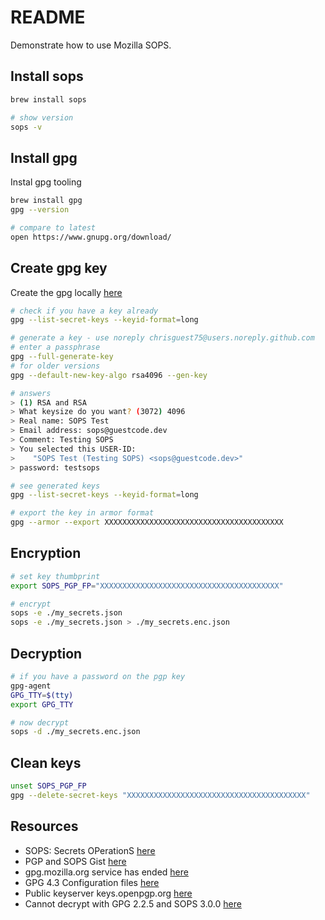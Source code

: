 # README

Demonstrate how to use Mozilla SOPS.  

## Install sops

```sh
brew install sops

# show version
sops -v  
```

## Install gpg

Instal gpg tooling

```sh
brew install gpg            
gpg --version       

# compare to latest
open https://www.gnupg.org/download/
```

## Create gpg key

Create the gpg locally [here](https://docs.github.com/en/authentication/managing-commit-signature-verification/generating-a-new-gpg-key)

```sh
# check if you have a key already
gpg --list-secret-keys --keyid-format=long  

# generate a key - use noreply chrisguest75@users.noreply.github.com
# enter a passphrase
gpg --full-generate-key         
# for older versions
gpg --default-new-key-algo rsa4096 --gen-key

# answers
> (1) RSA and RSA
> What keysize do you want? (3072) 4096
> Real name: SOPS Test
> Email address: sops@guestcode.dev
> Comment: Testing SOPS
> You selected this USER-ID:
>    "SOPS Test (Testing SOPS) <sops@guestcode.dev>"
> password: testsops

# see generated keys
gpg --list-secret-keys --keyid-format=long  

# export the key in armor format
gpg --armor --export XXXXXXXXXXXXXXXXXXXXXXXXXXXXXXXXXXXXXXXX
```

## Encryption

```sh
# set key thumbprint
export SOPS_PGP_FP="XXXXXXXXXXXXXXXXXXXXXXXXXXXXXXXXXXXXXXXX" 

# encrypt
sops -e ./my_secrets.json  
sops -e ./my_secrets.json > ./my_secrets.enc.json    
```

## Decryption

```sh
# if you have a password on the pgp key
gpg-agent
GPG_TTY=$(tty)                                     
export GPG_TTY

# now decrypt
sops -d ./my_secrets.enc.json  
```

## Clean keys

```sh
unset SOPS_PGP_FP 
gpg --delete-secret-keys "XXXXXXXXXXXXXXXXXXXXXXXXXXXXXXXXXXXXXXXX" 
```

## Resources

* SOPS: Secrets OPerationS [here](https://github.com/mozilla/sops)
* PGP and SOPS Gist [here](https://gist.github.com/twolfson/01d515258eef8bdbda4f)
* gpg.mozilla.org service has ended [here](https://gpg.mozilla.org/)
* GPG 4.3 Configuration files [here](https://www.gnupg.org/documentation/manuals/gnupg/GPG-Configuration.html)
* Public keyserver keys.openpgp.org [here](https://keys.openpgp.org/)
* Cannot decrypt with GPG 2.2.5 and SOPS 3.0.0 [here](https://github.com/mozilla/sops/issues/304) 